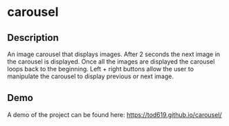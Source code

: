 # carousel

## Description

An image carousel that displays images. After 2 seconds the next image in the carousel is displayed. Once all the images are displayed the carousel loops back to the beginning. Left + right buttons allow the user to manipulate the carousel to display previous or next image.

## Demo

A demo of the project can be found here: https://tod619.github.io/carousel/
